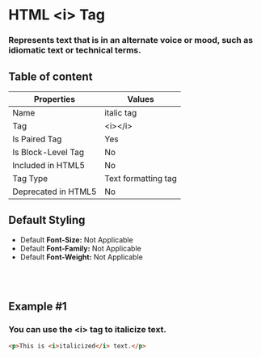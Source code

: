 # HTML &lt;i&gt; Tag

### Represents text that is in an alternate voice or mood, such as idiomatic text or technical terms.



## Table of content


| Properties            | Values                                                               |
|---------------------|----------------------------------------------------------------------|
| Name                | italic tag                                                |
| Tag                 | &lt;i&gt;&lt;/i&gt;                                            |
| Is Paired Tag       | Yes                                                  |
| Is Block-Level Tag  | No                                |
| Included in HTML5   | No     |
| Tag Type            | Text formatting tag     |
| Deprecated in HTML5 | No     |


## Default Styling


-	Default **Font-Size:** Not Applicable
-	Default **Font-Family:** Not Applicable
-	Default **Font-Weight:** Not Applicable


<br>
<br>

## Example #1
### You can use the &lt;i&gt; tag to italicize text.
```html
<p>This is <i>italicized</i> text.</p>
``` 
<br>
<br>

